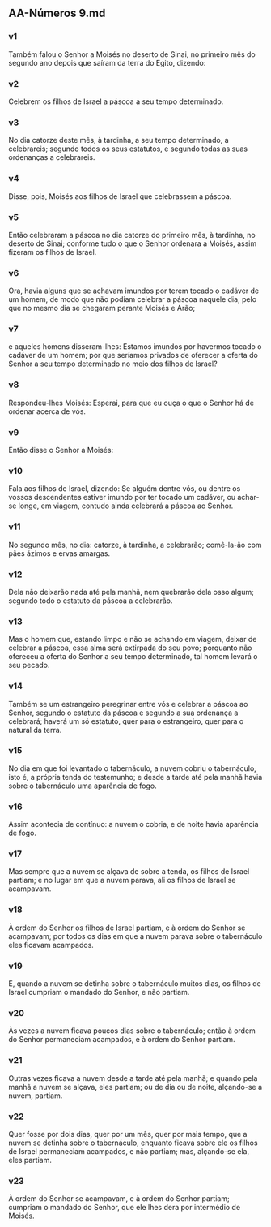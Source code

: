 ## AA-Números 9.md
### v1
 Também falou o Senhor a Moisés no deserto de Sinai, no primeiro mês do segundo ano depois que saíram da terra do Egito, dizendo:
### v2
 Celebrem os filhos de Israel a páscoa a seu tempo determinado.
### v3
 No dia catorze deste mês, à tardinha, a seu tempo determinado, a celebrareis; segundo todos os seus estatutos, e segundo todas as suas ordenanças a celebrareis.
### v4
 Disse, pois, Moisés aos filhos de Israel que celebrassem a páscoa.
### v5
 Então celebraram a páscoa no dia catorze do primeiro mês, à tardinha, no deserto de Sinai; conforme tudo o que o Senhor ordenara a Moisés, assim fizeram os filhos de Israel.
### v6
 Ora, havia alguns que se achavam imundos por terem tocado o cadáver de um homem, de modo que não podiam celebrar a páscoa naquele dia; pelo que no mesmo dia se chegaram perante Moisés e Arão;
### v7
 e aqueles homens disseram-lhes: Estamos imundos por havermos tocado o cadáver de um homem; por que seríamos privados de oferecer a oferta do Senhor a seu tempo determinado no meio dos filhos de Israel?
### v8
 Respondeu-lhes Moisés: Esperai, para que eu ouça o que o Senhor há de ordenar acerca de vós.
### v9
 Então disse o Senhor a Moisés:
### v10
 Fala aos filhos de Israel, dizendo: Se alguém dentre vós, ou dentre os vossos descendentes estiver imundo por ter tocado um cadáver, ou achar-se longe, em viagem, contudo ainda celebrará a páscoa ao Senhor.
### v11
 No segundo mês, no dia: catorze, à tardinha, a celebrarão; comê-la-ão com pães ázimos e ervas amargas.
### v12
 Dela não deixarão nada até pela manhã, nem quebrarão dela osso algum; segundo todo o estatuto da páscoa a celebrarão.
### v13
 Mas o homem que, estando limpo e não se achando em viagem, deixar de celebrar a páscoa, essa alma será extirpada do seu povo; porquanto não ofereceu a oferta do Senhor a seu tempo determinado, tal homem levará o seu pecado.
### v14
 Também se um estrangeiro peregrinar entre vós e celebrar a páscoa ao Senhor, segundo o estatuto da páscoa e segundo a sua ordenança a celebrará; haverá um só estatuto, quer para o estrangeiro, quer para o natural da terra.
### v15
 No dia em que foi levantado o tabernáculo, a nuvem cobriu o tabernáculo, isto é, a própria tenda do testemunho; e desde a tarde até pela manhã havia sobre o tabernáculo uma aparência de fogo.
### v16
 Assim acontecia de contínuo: a nuvem o cobria, e de noite havia aparência de fogo.
### v17
 Mas sempre que a nuvem se alçava de sobre a tenda, os filhos de Israel partiam; e no lugar em que a nuvem parava, ali os filhos de Israel se acampavam.
### v18
 À ordem do Senhor os filhos de Israel partiam, e à ordem do Senhor se acampavam; por todos os dias em que a nuvem parava sobre o tabernáculo eles ficavam acampados.
### v19
 E, quando a nuvem se detinha sobre o tabernáculo muitos dias, os filhos de Israel cumpriam o mandado do Senhor, e não partiam.
### v20
 Às vezes a nuvem ficava poucos dias sobre o tabernáculo; então à ordem do Senhor permaneciam acampados, e à ordem do Senhor partiam.
### v21
 Outras vezes ficava a nuvem desde a tarde até pela manhã; e quando pela manhã a nuvem se alçava, eles partiam; ou de dia ou de noite, alçando-se a nuvem, partiam.
### v22
 Quer fosse por dois dias, quer por um mês, quer por mais tempo, que a nuvem se detinha sobre o tabernáculo, enquanto ficava sobre ele os filhos de Israel permaneciam acampados, e não partiam; mas, alçando-se ela, eles partiam.
### v23
 À ordem do Senhor se acampavam, e à ordem do Senhor partiam; cumpriam o mandado do Senhor, que ele lhes dera por intermédio de Moisés.
